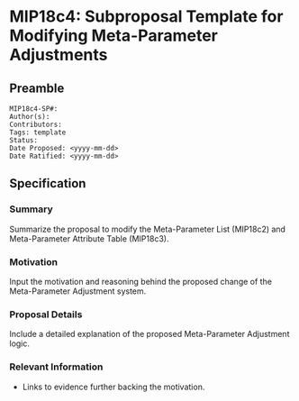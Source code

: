 # MIP18c4: Subproposal Template for Modifying Meta-Parameter Adjustments 

## Preamble
```
MIP18c4-SP#:
Author(s): 
Contributors:
Tags: template
Status: 
Date Proposed: <yyyy-mm-dd>
Date Ratified: <yyyy-mm-dd>
```

## Specification

### Summary
Summarize the proposal to modify the Meta-Parameter List (MIP18c2) and Meta-Parameter Attribute Table (MIP18c3).

### Motivation
Input the motivation and reasoning behind the proposed change of the Meta-Parameter Adjustment system. 

### Proposal Details
Include a detailed explanation of the proposed Meta-Parameter Adjustment logic. 

### Relevant Information
-  Links to evidence further backing the motivation.